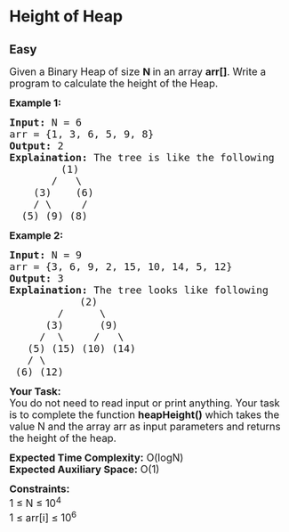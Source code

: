 # Height of Heap
## Easy
<div class="problem-statement">
                <p></p><p><span style="font-size:18px">Given a Binary Heap of size <strong>N </strong>in an array <strong>arr[]</strong>.&nbsp;Write a program to calculate the height of the Heap.</span></p>

<p><strong><span style="font-size:18px">Example 1:</span></strong></p>

<pre><span style="font-size:18px"><strong>Input:</strong> N = 6
arr = {1, 3, 6, 5, 9, 8}
<strong>Output:</strong> 2
<strong>Explaination:</strong> The tree is like the following</span>
           <span style="font-size:18px">(1)
       /   \
    (3)    (6)
    / \     /
  (5) (9) (8)</span></pre>

<p><strong><span style="font-size:18px">Example 2:</span></strong></p>

<pre><span style="font-size:18px"><strong>Input:</strong> N = 9
arr = {3, 6, 9, 2, 15, 10, 14, 5, 12}
<strong>Output:</strong> 3
<strong>Explaination:</strong> The tree looks like following</span>
               <span style="font-size:18px">(2)
        /      \
      (3)      (9)
     /  \     /   \
   (5) (15) (10) (14)
   / \
 (6) (12)</span></pre>

<p><span style="font-size:18px"><strong>Your Task:</strong><br>
You do not need to read input or print anything. Your task is to complete the function <strong>heapHeight()</strong> which takes the value N and the array arr as input parameters and returns the height of the heap.</span></p>

<p><span style="font-size:18px"><strong>Expected Time Complexity:</strong> O(logN)<br>
<strong>Expected Auxiliary Space:</strong> O(1)</span></p>

<p><span style="font-size:18px"><strong>Constraints:</strong><br>
1 ≤ N ≤ 10<sup style="">4</sup><br>
1&nbsp;≤ arr[i]&nbsp;≤ 10<sup style="">6</sup></span></p>
 <p></p>
            </div>